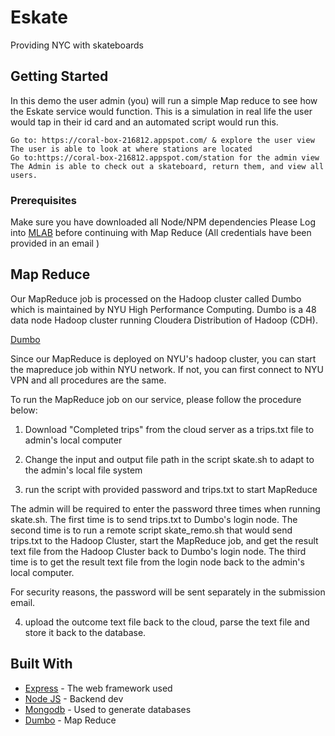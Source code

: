 # Eskate

Providing NYC with skateboards

## Getting Started
In this demo the user admin (you) will run a simple Map reduce to see how the Eskate service would function. This is a simulation in real life the user would tap in their id card and an automated script would run this.
```
Go to: https://coral-box-216812.appspot.com/ & explore the user view
The user is able to look at where stations are located
Go to:https://coral-box-216812.appspot.com/station for the admin view
The Admin is able to check out a skateboard, return them, and view all users.
```

### Prerequisites

Make sure you have downloaded all Node/NPM dependencies
Please Log into [MLAB](https://Mlab.com) before continuing with Map Reduce (All credentials have been provided in an email )

## Map Reduce

Our MapReduce job is processed on the Hadoop cluster called Dumbo which is maintained by NYU High Performance Computing. Dumbo is a 48 data node Hadoop cluster running Cloudera Distribution of Hadoop (CDH).

[Dumbo]( https://wikis.nyu.edu/display/NYUHPC/Clusters+-+Dumbo)

Since our MapReduce is deployed on NYU's hadoop cluster, you can start the mapreduce job within NYU network. If not, you can first connect to NYU VPN and all procedures are the same.

To run the MapReduce job on our service, please follow the procedure below:

1.  Download "Completed trips" from the cloud server as a trips.txt file to admin's local computer

2.  Change the input and output file path in the script skate.sh to adapt to the admin's local file system

3.  run the script with provided password and trips.txt to start MapReduce

The admin will be required to enter the password three times when running skate.sh. The first time is to send trips.txt to Dumbo's login node. The second time is to run a remote script skate_remo.sh that would send trips.txt to the Hadoop Cluster, start the MapReduce job, and get the result text file from the Hadoop Cluster back to Dumbo's login node. The third time is to get the result text file from the login node back to the admin's local computer.


For security reasons, the password will be sent separately in the submission email.


4.  upload the outcome text file back to the cloud, parse the text file and store it back to the database.


## Built With

* [Express](https://expressjs.com/) - The web framework used
* [Node JS](https://nodejs.org/) - Backend dev
* [Mongodb](https://rometools.github.io/rome/) - Used to generate databases
* [Dumbo](https://wikis.nyu.edu/display/NYUHPC/Clusters+-+Dumbo) - Map Reduce
